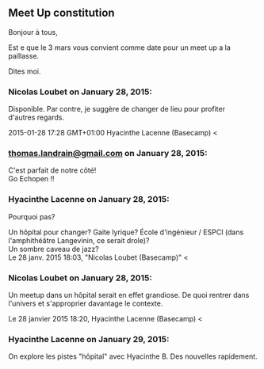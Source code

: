 ## Meet Up constitution



Bonjour à tous,  
  
Est e que le 3 mars vous convient comme date pour un meet up a la paillasse.  
  
Dites moi.



### **Nicolas Loubet** on January 28, 2015:



Disponible. Par contre, je suggère de changer de lieu pour profiter  
d'autres regards.  
  
2015-01-28 17:28 GMT+01:00 Hyacinthe Lacenne (Basecamp) &lt;



### **thomas.landrain@gmail.com** on January 28, 2015:



C'est parfait de notre côté!  
Go Echopen !!



### **Hyacinthe Lacenne** on January 28, 2015:



Pourquoi pas?  
  
Un hôpital pour changer? Gaite lyrique? École d'ingénieur / ESPCI (dans  
l'amphithéâtre Langevinin, ce serait drole)?  
Un sombre caveau de jazz?  
Le 28 janv. 2015 18:03, "Nicolas Loubet (Basecamp)" &lt;



### **Nicolas Loubet** on January 28, 2015:



Un meetup dans un hôpital serait en effet grandiose. De quoi rentrer dans  
l'univers et s'approprier davantage le contexte.  
  
Le 28 janvier 2015 18:20, Hyacinthe Lacenne (Basecamp) &lt;



### **Hyacinthe Lacenne** on January 29, 2015:



On explore les pistes "hôpital" avec Hyacinthe B. Des nouvelles rapidement.



